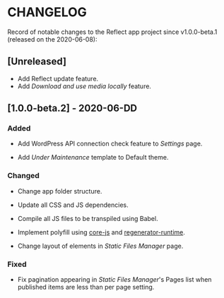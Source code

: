 # CHANGELOG

Record of notable changes to the Reflect app project since v1.0.0-beta.1 (released on the 2020-06-08):

## [Unreleased]

- Add Reflect update feature.
- Add *Download and use media locally* feature.

## [1.0.0-beta.2] - 2020-06-DD

### Added

- Add WordPress API connection check feature to *Settings* page.

- Add *Under Maintenance* template to Default theme.

### Changed

- Change app folder structure.

- Update all CSS and JS dependencies.

- Compile all JS files to be transpiled using Babel.

- Implement polyfill using [core-js](https://github.com/zloirock/core-js) and [regenerator-runtime](https://github.com/facebook/regenerator/blob/master/packages/regenerator-runtime/runtime.js).

- Change layout of elements in *Static Files Manager* page.

### Fixed

- Fix pagination appearing in *Static Files Manager*'s Pages list when published items are less than per page setting.



